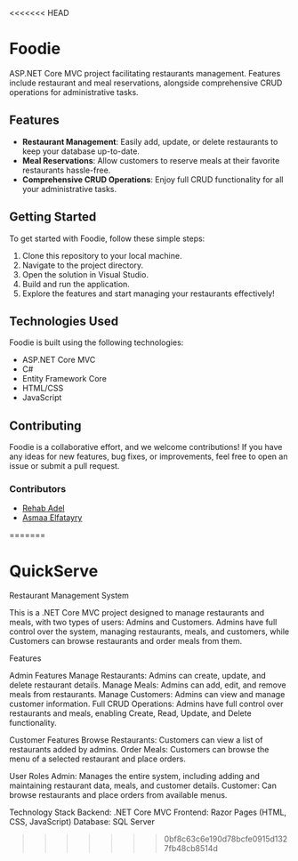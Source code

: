 <<<<<<< HEAD
# Foodie

ASP.NET Core MVC project facilitating restaurants management. Features include restaurant and meal reservations, alongside comprehensive CRUD operations for administrative tasks.

## Features

- **Restaurant Management**: Easily add, update, or delete restaurants to keep your database up-to-date.
- **Meal Reservations**: Allow customers to reserve meals at their favorite restaurants hassle-free.
- **Comprehensive CRUD Operations**: Enjoy full CRUD functionality for all your administrative tasks.

## Getting Started

To get started with Foodie, follow these simple steps:

1. Clone this repository to your local machine.
2. Navigate to the project directory.
3. Open the solution in Visual Studio.
4. Build and run the application.
5. Explore the features and start managing your restaurants effectively!

## Technologies Used

Foodie is built using the following technologies:

- ASP.NET Core MVC
- C#
- Entity Framework Core
- HTML/CSS
- JavaScript

## Contributing

Foodie is a collaborative effort, and we welcome contributions! If you have any ideas for new features, bug fixes, or improvements, feel free to open an issue or submit a pull request.

### Contributors

- [Rehab Adel](https://github.com/Rehab-Adel)
- [Asmaa Elfatayry](https://github.com/asmaa-elfatayry)

=======
# QuickServe
Restaurant Management System

This is a .NET Core MVC project designed to manage restaurants and meals, with two types of users: Admins and Customers. Admins have full control over the system, managing restaurants, meals, and customers, while Customers can browse restaurants and order meals from them.

Features


Admin Features
Manage Restaurants: Admins can create, update, and delete restaurant details.
Manage Meals: Admins can add, edit, and remove meals from restaurants.
Manage Customers: Admins can view and manage customer information.
Full CRUD Operations: Admins have full control over restaurants and meals, enabling Create, Read, Update, and Delete functionality.


Customer Features
Browse Restaurants: Customers can view a list of restaurants added by admins.
Order Meals: Customers can browse the menu of a selected restaurant and place orders.


User Roles
Admin: Manages the entire system, including adding and maintaining restaurant data, meals, and customer details.
Customer: Can browse restaurants and place orders from available menus.


Technology Stack
Backend: .NET Core MVC
Frontend: Razor Pages (HTML, CSS, JavaScript)
Database: SQL Server
>>>>>>> 0bf8c63c6e190d78bcfe0915d1327fb48cb8514d
